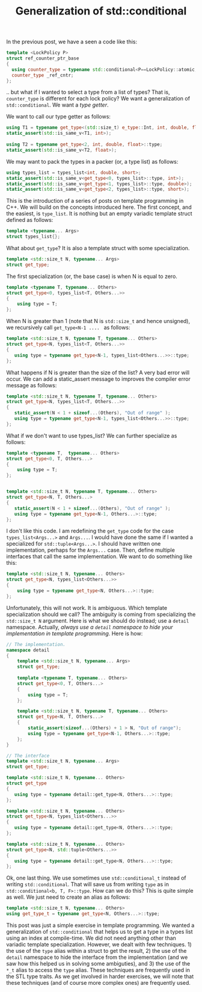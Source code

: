 ﻿---
layout: post
title: "Generalization of std::conditional"
categories: C++
keywords: programming; C++
---

In the previous post, we have a seen a code like this: 

```cpp
template <LockPolicy P> 
struct ref_counter_ptr_base 
{
  using counter_type = typename std::conditional<P==LockPolicy::atomic, std::atomic<uint32_t>, uint32_t>::type;
  counter_type _ref_cntr; 
};
```

.. but what if I wanted to select a type from a list of types? That is, ``counter_type`` is different for each lock policy? We want a generalization of ``std::conditional``. We want a *type getter*.

We want to call our type getter as follows: 

```cpp
using T1 = typename get_type<(std::size_t) e_type::Int, int, double, float>::type; 
static_assert(std::is_same_v<T1, int>); 
    
using T2 = typename get_type<2, int, double, float>::type; 
static_assert(std::is_same_v<T2, float>);
```

We may want to pack the types in a packer (or, a type list) as follows: 
```cpp
using types_list = types_list<int, double, short>; 
static_assert(std::is_same_v<get_type<0, types_list>::type, int>); 
static_assert(std::is_same_v<get_type<1, types_list>::type, double>);
static_assert(std::is_same_v<get_type<2, types_list>::type, short>);
```

This is the introduction of a series of posts on template programming in C++. We will build on the concepts introduced here. The first concept, and the easiest, is ``type_list``. It is nothing but an empty variadic template struct defined as follows: 

```cpp
template <typename... Args> 
struct types_list{};
```

What about ``get_type``? It is also a template struct with some specialization. 

```cpp
template <std::size_t N, typename... Args> 
struct get_type; 
```

The first specialization (or, the base case) is when N is equal to zero. 

```cpp
template <typename T, typename... Others>
struct get_type<0, types_list<T, Others...>> 
{
    using type = T;    
};
```

When N is greater than 1 (note that N is ``std::size_t`` and hence unsigned), we recursively call ``get_type<N-1 .... `` as follows: 

```cpp
template <std::size_t N, typename T, typename... Others>
struct get_type<N, types_list<T, Others...>>
{
   using type = typename get_type<N-1, types_list<Others...>>::type; 
}; 
```

What happens if N is greater than the size of the list? A very bad error will occur. We can add a static_assert message to improves the compiler error message as follows: 


```cpp
template <std::size_t N, typename T, typename... Others>
struct get_type<N, types_list<T, Others...>>
{
   static_assert(N < 1 + sizeof...(Others), "Out of range" ); 
   using type = typename get_type<N-1, types_list<Others...>>::type; 
}; 
```


What if we don't want to use types_list? We can further specialize as follows: 

```cpp
template <typename T,  typename... Others>
struct get_type<0, T, Others...> 
{
    using type = T;    
};


template <std::size_t N, typename T, typename... Others>
struct get_type<N, T, Others...>
{
   static_assert(N < 1 + sizeof...(Others), "Out of range" );
   using type = typename get_type<N-1, Others...>::type; 
}; 
```

I don't like this code. I am redefining the ``get_type`` code for the case ``types_list<Args...>`` and ``Args...``. I would have done the same if I wanted a specialized for ``std::tuple<Args...>``. I should have written one implementation, perhaps for the ``Args...`` case. Then, define multiple interfaces that call the same implementation. We want to do something like this: 

```cpp
template <std::size_t N, typename... Others>
struct get_type<N, types_list<Others...>>
{
    using type = typename get_type<N, Others...>::type; 
}; 
```

Unfortunately, this will not work. It is ambiguous. Which template specialization should we call? The ambiguity is coming from specializing the ``std::size_t N`` argument. Here is what we should do instead; use a ``detail`` namespace. Actually, *always use a ``detail`` namespace to hide your implementation in template programming*. Here is how: 

```cpp
// The implementation. 
namespace detail
{
    template <std::size_t N, typename... Args> 
    struct get_type;
    
    template <typename T, typename... Others>
    struct get_type<0, T, Others...> 
    {
        using type = T;    
    };

    template <std::size_t N, typename T, typename... Others>
    struct get_type<N, T, Others...>
    {
        static_assert(sizeof...(Others) + 1 > N, "Out of range"); 
        using type = typename get_type<N-1, Others...>::type; 
    }; 
}

// The interface
template <std::size_t N, typename... Args> 
struct get_type; 

template <std::size_t N, typename... Others>
struct get_type
{
   using type = typename detail::get_type<N, Others...>::type;  
};

template <std::size_t N, typename... Others>
struct get_type<N, types_list<Others...>>
{
   using type = typename detail::get_type<N, Others...>::type; 
}; 

template <std::size_t N, typename... Others>
struct get_type<N, std::tuple<Others...>>
{
   using type = typename detail::get_type<N, Others...>::type; 
}; 
```

Ok, one last thing. We use sometimes use ``std::conditional_t`` instead of writing ``std::conditional``. That will save us from writing ``type`` as in ``std::conditional<b, T, F>::type``. How can we do this? This is quite simple as well. We just need to create an alias as follows: 

```cpp
template <std::size_t N, typename... Others> 
using get_type_t = typename get_type<N, Others...>::type; 
```

This post was just a simple exercise in template programming. We wanted a generalization of ``std::conditional`` that helps us to get a type in a types list using an index at compile-time. We did not need anything other than variadic template specialization. However, we dealt with few techniques. 1) the use of the ``type`` alias within a struct to get the result, 2) the use of the ``detail`` namespace to hide the interface from the implementation (and we saw how this helped us in solving some ambiguties), and 3) the use of the ``*_t`` alias to access the ``type`` alias.  These techniques are frequently used in the STL type traits. As we get involved in harder exercises, we will note that these techniques (and of course more complex ones) are frequently used. 

